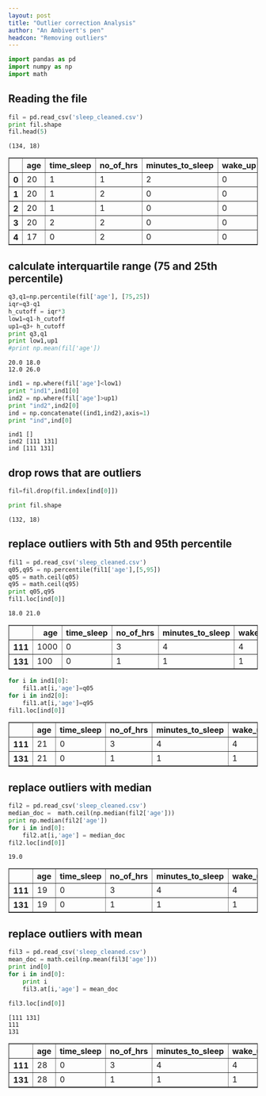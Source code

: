 ```yaml
---
layout: post
title: "Outlier correction Analysis"
author: "An Ambivert's pen"
headcon: "Removing outliers"
---
```


```python
import pandas as pd
import numpy as np
import math
```

## Reading the file


```python
fil = pd.read_csv('sleep_cleaned.csv')
print fil.shape
fil.head(5)
```

    (134, 18)





<div>
<style scoped>
    .dataframe tbody tr th:only-of-type {
        vertical-align: middle;
    }

    .dataframe tbody tr th {
        vertical-align: top;
    }

    .dataframe thead th {
        text-align: right;
    }
</style>
<table border="1" class="dataframe">
  <thead>
    <tr style="text-align: right;">
      <th></th>
      <th>age</th>
      <th>time_sleep</th>
      <th>no_of_hrs</th>
      <th>minutes_to_sleep</th>
      <th>wake_up</th>
      <th>day_sleep</th>
      <th>tracker</th>
      <th>use_tv</th>
      <th>sleep_alone</th>
      <th>sep_sleep_place</th>
      <th>comfort</th>
      <th>perf</th>
      <th>trouble_sleep</th>
      <th>trouble_back_to_sleep</th>
      <th>medication</th>
      <th>routine</th>
      <th>rate</th>
      <th>gender</th>
    </tr>
  </thead>
  <tbody>
    <tr>
      <th>0</th>
      <td>20</td>
      <td>1</td>
      <td>1</td>
      <td>2</td>
      <td>0</td>
      <td>1</td>
      <td>1</td>
      <td>1</td>
      <td>2</td>
      <td>1</td>
      <td>3</td>
      <td>2</td>
      <td>2</td>
      <td>3</td>
      <td>3</td>
      <td>1</td>
      <td>3</td>
      <td>1</td>
    </tr>
    <tr>
      <th>1</th>
      <td>20</td>
      <td>1</td>
      <td>2</td>
      <td>0</td>
      <td>0</td>
      <td>0</td>
      <td>0</td>
      <td>0</td>
      <td>0</td>
      <td>2</td>
      <td>2</td>
      <td>1</td>
      <td>3</td>
      <td>3</td>
      <td>3</td>
      <td>2</td>
      <td>4</td>
      <td>0</td>
    </tr>
    <tr>
      <th>2</th>
      <td>20</td>
      <td>1</td>
      <td>1</td>
      <td>0</td>
      <td>0</td>
      <td>0</td>
      <td>1</td>
      <td>0</td>
      <td>0</td>
      <td>0</td>
      <td>5</td>
      <td>3</td>
      <td>3</td>
      <td>3</td>
      <td>3</td>
      <td>0</td>
      <td>4</td>
      <td>0</td>
    </tr>
    <tr>
      <th>3</th>
      <td>20</td>
      <td>2</td>
      <td>2</td>
      <td>0</td>
      <td>0</td>
      <td>2</td>
      <td>1</td>
      <td>1</td>
      <td>0</td>
      <td>1</td>
      <td>5</td>
      <td>1</td>
      <td>3</td>
      <td>3</td>
      <td>3</td>
      <td>1</td>
      <td>4</td>
      <td>2</td>
    </tr>
    <tr>
      <th>4</th>
      <td>17</td>
      <td>0</td>
      <td>2</td>
      <td>0</td>
      <td>0</td>
      <td>3</td>
      <td>1</td>
      <td>1</td>
      <td>2</td>
      <td>2</td>
      <td>4</td>
      <td>0</td>
      <td>2</td>
      <td>1</td>
      <td>2</td>
      <td>0</td>
      <td>4</td>
      <td>0</td>
    </tr>
  </tbody>
</table>
</div>



## calculate interquartile range (75 and 25th percentile)


```python
q3,q1=np.percentile(fil['age'], [75,25])
iqr=q3-q1
h_cutoff = iqr*3
low1=q1-h_cutoff
up1=q3+ h_cutoff
print q3,q1
print low1,up1
#print np.mean(fil['age'])
```

    20.0 18.0
    12.0 26.0



```python
ind1 = np.where(fil['age']<low1)
print "ind1",ind1[0]
ind2 = np.where(fil['age']>up1)
print "ind2",ind2[0]
ind = np.concatenate((ind1,ind2),axis=1)
print "ind",ind[0]
```

    ind1 []
    ind2 [111 131]
    ind [111 131]


## drop rows that are outliers


```python
fil=fil.drop(fil.index[ind[0]])
```


```python
print fil.shape
```

    (132, 18)


## replace outliers with 5th and 95th percentile


```python
fil1 = pd.read_csv('sleep_cleaned.csv')
q05,q95 = np.percentile(fil1['age'],[5,95])
q05 = math.ceil(q05)
q95 = math.ceil(q95)
print q05,q95
fil1.loc[ind[0]]
```

    18.0 21.0





<div>
<style scoped>
    .dataframe tbody tr th:only-of-type {
        vertical-align: middle;
    }

    .dataframe tbody tr th {
        vertical-align: top;
    }

    .dataframe thead th {
        text-align: right;
    }
</style>
<table border="1" class="dataframe">
  <thead>
    <tr style="text-align: right;">
      <th></th>
      <th>age</th>
      <th>time_sleep</th>
      <th>no_of_hrs</th>
      <th>minutes_to_sleep</th>
      <th>wake_up</th>
      <th>day_sleep</th>
      <th>tracker</th>
      <th>use_tv</th>
      <th>sleep_alone</th>
      <th>sep_sleep_place</th>
      <th>comfort</th>
      <th>perf</th>
      <th>trouble_sleep</th>
      <th>trouble_back_to_sleep</th>
      <th>medication</th>
      <th>routine</th>
      <th>rate</th>
      <th>gender</th>
    </tr>
  </thead>
  <tbody>
    <tr>
      <th>111</th>
      <td>1000</td>
      <td>0</td>
      <td>3</td>
      <td>4</td>
      <td>4</td>
      <td>0</td>
      <td>0</td>
      <td>2</td>
      <td>2</td>
      <td>1</td>
      <td>5</td>
      <td>3</td>
      <td>3</td>
      <td>3</td>
      <td>3</td>
      <td>0</td>
      <td>4</td>
      <td>2</td>
    </tr>
    <tr>
      <th>131</th>
      <td>100</td>
      <td>0</td>
      <td>1</td>
      <td>1</td>
      <td>1</td>
      <td>4</td>
      <td>1</td>
      <td>1</td>
      <td>2</td>
      <td>0</td>
      <td>2</td>
      <td>0</td>
      <td>0</td>
      <td>2</td>
      <td>1</td>
      <td>0</td>
      <td>2</td>
      <td>0</td>
    </tr>
  </tbody>
</table>
</div>




```python
for i in ind1[0]:
    fil1.at[i,'age']=q05
for i in ind2[0]:
    fil1.at[i,'age']=q95
fil1.loc[ind[0]]
```




<div>
<style scoped>
    .dataframe tbody tr th:only-of-type {
        vertical-align: middle;
    }

    .dataframe tbody tr th {
        vertical-align: top;
    }

    .dataframe thead th {
        text-align: right;
    }
</style>
<table border="1" class="dataframe">
  <thead>
    <tr style="text-align: right;">
      <th></th>
      <th>age</th>
      <th>time_sleep</th>
      <th>no_of_hrs</th>
      <th>minutes_to_sleep</th>
      <th>wake_up</th>
      <th>day_sleep</th>
      <th>tracker</th>
      <th>use_tv</th>
      <th>sleep_alone</th>
      <th>sep_sleep_place</th>
      <th>comfort</th>
      <th>perf</th>
      <th>trouble_sleep</th>
      <th>trouble_back_to_sleep</th>
      <th>medication</th>
      <th>routine</th>
      <th>rate</th>
      <th>gender</th>
    </tr>
  </thead>
  <tbody>
    <tr>
      <th>111</th>
      <td>21</td>
      <td>0</td>
      <td>3</td>
      <td>4</td>
      <td>4</td>
      <td>0</td>
      <td>0</td>
      <td>2</td>
      <td>2</td>
      <td>1</td>
      <td>5</td>
      <td>3</td>
      <td>3</td>
      <td>3</td>
      <td>3</td>
      <td>0</td>
      <td>4</td>
      <td>2</td>
    </tr>
    <tr>
      <th>131</th>
      <td>21</td>
      <td>0</td>
      <td>1</td>
      <td>1</td>
      <td>1</td>
      <td>4</td>
      <td>1</td>
      <td>1</td>
      <td>2</td>
      <td>0</td>
      <td>2</td>
      <td>0</td>
      <td>0</td>
      <td>2</td>
      <td>1</td>
      <td>0</td>
      <td>2</td>
      <td>0</td>
    </tr>
  </tbody>
</table>
</div>



## replace outliers with median


```python
fil2 = pd.read_csv('sleep_cleaned.csv')
median_doc =  math.ceil(np.median(fil2['age']))
print np.median(fil2['age'])
for i in ind[0]:
    fil2.at[i,'age'] = median_doc
fil2.loc[ind[0]]
```

    19.0





<div>
<style scoped>
    .dataframe tbody tr th:only-of-type {
        vertical-align: middle;
    }

    .dataframe tbody tr th {
        vertical-align: top;
    }

    .dataframe thead th {
        text-align: right;
    }
</style>
<table border="1" class="dataframe">
  <thead>
    <tr style="text-align: right;">
      <th></th>
      <th>age</th>
      <th>time_sleep</th>
      <th>no_of_hrs</th>
      <th>minutes_to_sleep</th>
      <th>wake_up</th>
      <th>day_sleep</th>
      <th>tracker</th>
      <th>use_tv</th>
      <th>sleep_alone</th>
      <th>sep_sleep_place</th>
      <th>comfort</th>
      <th>perf</th>
      <th>trouble_sleep</th>
      <th>trouble_back_to_sleep</th>
      <th>medication</th>
      <th>routine</th>
      <th>rate</th>
      <th>gender</th>
    </tr>
  </thead>
  <tbody>
    <tr>
      <th>111</th>
      <td>19</td>
      <td>0</td>
      <td>3</td>
      <td>4</td>
      <td>4</td>
      <td>0</td>
      <td>0</td>
      <td>2</td>
      <td>2</td>
      <td>1</td>
      <td>5</td>
      <td>3</td>
      <td>3</td>
      <td>3</td>
      <td>3</td>
      <td>0</td>
      <td>4</td>
      <td>2</td>
    </tr>
    <tr>
      <th>131</th>
      <td>19</td>
      <td>0</td>
      <td>1</td>
      <td>1</td>
      <td>1</td>
      <td>4</td>
      <td>1</td>
      <td>1</td>
      <td>2</td>
      <td>0</td>
      <td>2</td>
      <td>0</td>
      <td>0</td>
      <td>2</td>
      <td>1</td>
      <td>0</td>
      <td>2</td>
      <td>0</td>
    </tr>
  </tbody>
</table>
</div>



## replace outliers with mean


```python
fil3 = pd.read_csv('sleep_cleaned.csv')
mean_doc = math.ceil(np.mean(fil3['age']))
print ind[0]
for i in ind[0]:
    print i
    fil3.at[i,'age'] = mean_doc
    
fil3.loc[ind[0]]
```

    [111 131]
    111
    131





<div>
<style scoped>
    .dataframe tbody tr th:only-of-type {
        vertical-align: middle;
    }

    .dataframe tbody tr th {
        vertical-align: top;
    }

    .dataframe thead th {
        text-align: right;
    }
</style>
<table border="1" class="dataframe">
  <thead>
    <tr style="text-align: right;">
      <th></th>
      <th>age</th>
      <th>time_sleep</th>
      <th>no_of_hrs</th>
      <th>minutes_to_sleep</th>
      <th>wake_up</th>
      <th>day_sleep</th>
      <th>tracker</th>
      <th>use_tv</th>
      <th>sleep_alone</th>
      <th>sep_sleep_place</th>
      <th>comfort</th>
      <th>perf</th>
      <th>trouble_sleep</th>
      <th>trouble_back_to_sleep</th>
      <th>medication</th>
      <th>routine</th>
      <th>rate</th>
      <th>gender</th>
    </tr>
  </thead>
  <tbody>
    <tr>
      <th>111</th>
      <td>28</td>
      <td>0</td>
      <td>3</td>
      <td>4</td>
      <td>4</td>
      <td>0</td>
      <td>0</td>
      <td>2</td>
      <td>2</td>
      <td>1</td>
      <td>5</td>
      <td>3</td>
      <td>3</td>
      <td>3</td>
      <td>3</td>
      <td>0</td>
      <td>4</td>
      <td>2</td>
    </tr>
    <tr>
      <th>131</th>
      <td>28</td>
      <td>0</td>
      <td>1</td>
      <td>1</td>
      <td>1</td>
      <td>4</td>
      <td>1</td>
      <td>1</td>
      <td>2</td>
      <td>0</td>
      <td>2</td>
      <td>0</td>
      <td>0</td>
      <td>2</td>
      <td>1</td>
      <td>0</td>
      <td>2</td>
      <td>0</td>
    </tr>
  </tbody>
</table>
</div>

